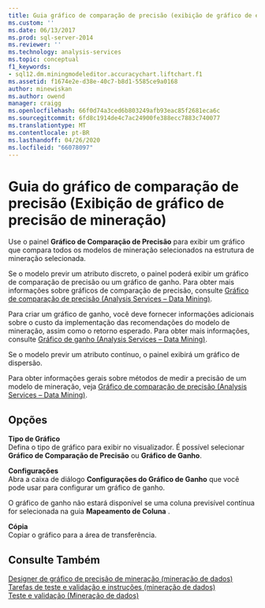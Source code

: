 ```yaml
---
title: Guia gráfico de comparação de precisão (exibição de gráfico de exatidão de mineração) | Microsoft Docs
ms.custom: ''
ms.date: 06/13/2017
ms.prod: sql-server-2014
ms.reviewer: ''
ms.technology: analysis-services
ms.topic: conceptual
f1_keywords:
- sql12.dm.miningmodeleditor.accuracychart.liftchart.f1
ms.assetid: f1674e2e-d38e-40c7-b8d1-5585ce9a0168
author: minewiskan
ms.author: owend
manager: craigg
ms.openlocfilehash: 66f0d74a3ced6b803249afb93eac85f2681eca6c
ms.sourcegitcommit: 6fd8c1914de4c7ac24900fe388ecc7883c740077
ms.translationtype: MT
ms.contentlocale: pt-BR
ms.lasthandoff: 04/26/2020
ms.locfileid: "66078097"
---
```

# <a name="lift-chart-tab-mining-accuracy-chart-view"></a>Guia do gráfico de comparação de precisão (Exibição de gráfico de precisão de mineração)
  Use o painel **Gráfico de Comparação de Precisão** para exibir um gráfico que compara todos os modelos de mineração selecionados na estrutura de mineração selecionada.  
  
 Se o modelo previr um atributo discreto, o painel poderá exibir um gráfico de comparação de precisão ou um gráfico de ganho. Para obter mais informações sobre gráficos de comparação de precisão, consulte [Gráfico de comparação de precisão &#40;Analysis Services – Data Mining&#41;](data-mining/lift-chart-analysis-services-data-mining.md).  
  
 Para criar um gráfico de ganho, você deve fornecer informações adicionais sobre o custo da implementação das recomendações do modelo de mineração, assim como o retorno esperado. Para obter mais informações, consulte [Gráfico de ganho &#40;Analysis Services – Data Mining&#41;](data-mining/profit-chart-analysis-services-data-mining.md).  
  
 Se o modelo previr um atributo contínuo, o painel exibirá um gráfico de dispersão.  
  
 Para obter informações gerais sobre métodos de medir a precisão de um modelo de mineração, veja [Gráfico de comparação de precisão &#40;Analysis Services – Data Mining&#41;](data-mining/lift-chart-analysis-services-data-mining.md).  
  
## <a name="options"></a>Opções  
 **Tipo de Gráfico**  
 Defina o tipo de gráfico para exibir no visualizador. É possível selecionar **Gráfico de Comparação de Precisão** ou **Gráfico de Ganho**.  
  
 **Configurações**  
 Abra a caixa de diálogo **Configurações do Gráfico de Ganho** que você pode usar para configurar um gráfico de ganho.  
  
 O gráfico de ganho não estará disponível se uma coluna previsível contínua for selecionada na guia **Mapeamento de Coluna** .  
  
 **Cópia**  
 Copiar o gráfico para a área de transferência.  
  
## <a name="see-also"></a>Consulte Também  
 [Designer de gráfico de precisão de mineração &#40;mineração de dados&#41;](mining-accuracy-chart-designer-data-mining.md)   
 [Tarefas de teste e validação e instruções &#40;mineração de dados&#41;](data-mining/testing-and-validation-tasks-and-how-tos-data-mining.md)   
 [Teste e validação &#40;Mineração de dados&#41;](data-mining/testing-and-validation-data-mining.md)  
  
  
